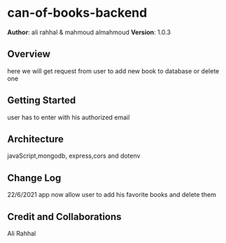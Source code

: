 # can-of-books-backend
**Author**: ali rahhal & mahmoud almahmoud
**Version**: 1.0.3

## Overview
here we will get request from user to add new book to database or delete one
## Getting Started
user has to enter with his authorized email

## Architecture
javaScript,mongodb, express,cors and dotenv

## Change Log
22/6/2021 app now allow user to add his favorite books and delete them

## Credit and Collaborations
Ali Rahhal